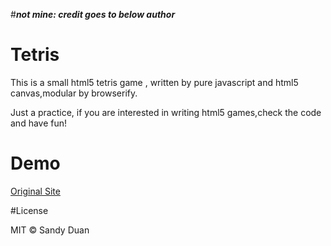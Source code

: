 #_**not mine: credit goes to below author**_
# Tetris

This is a small html5 tetris game , written by pure javascript and html5 canvas,modular by browserify.

Just a practice, if  you are interested in writing html5 games,check the code and have fun!

# Demo

[Original Site](http://sandywalker.github.io/Tetris/)


#License

MIT © Sandy Duan